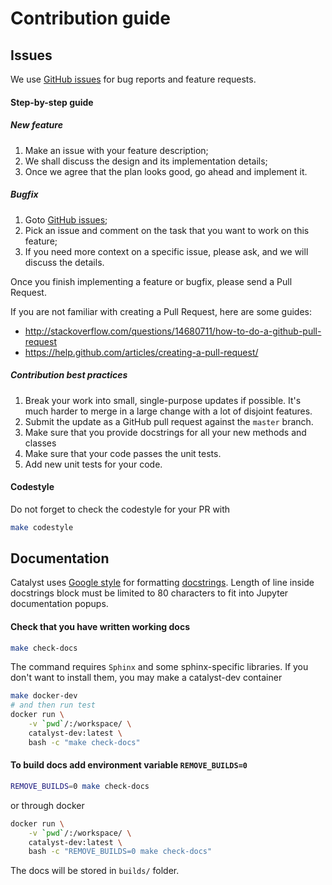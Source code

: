 # Contribution guide

## Issues

We use [GitHub issues](https://github.com/catalyst-team/catalyst/issues) for bug reports and feature requests.

#### Step-by-step guide

##### New feature

1. Make an issue with your feature description;
2. We shall discuss the design and its implementation details;
3. Once we agree that the plan looks good, go ahead and implement it.


##### Bugfix

1. Goto [GitHub issues](https://github.com/catalyst-team/catalyst/issues);
2. Pick an issue and comment on the task that you want to work on this feature;
3. If you need more context on a specific issue, please ask, and we will discuss the details.


Once you finish implementing a feature or bugfix, please send a Pull Request.

If you are not familiar with creating a Pull Request, here are some guides:
- http://stackoverflow.com/questions/14680711/how-to-do-a-github-pull-request
- https://help.github.com/articles/creating-a-pull-request/


##### Contribution best practices

1. Break your work into small, single-purpose updates if possible. 
It's much harder to merge in a large change with a lot of disjoint features.
2. Submit the update as a GitHub pull request against the `master` branch.
3. Make sure that you provide docstrings for all your new methods and classes
4. Make sure that your code passes the unit tests.
5. Add new unit tests for your code.

#### Codestyle

Do not forget to check the codestyle for your PR with

```bash
make codestyle
```

## Documentation

Catalyst uses [Google style](http://sphinxcontrib-napoleon.readthedocs.io/en/latest/example_google.html) for formatting [docstrings](https://github.com/google/styleguide/blob/gh-pages/pyguide.md#38-comments-and-docstrings). 
Length of line inside docstrings block must be limited to 80 characters to fit into Jupyter documentation popups.

#### Check that you have written working docs
```bash
make check-docs
```

The command requires `Sphinx` and some sphinx-specific libraries.
If you don't want to install them, you may make a catalyst-dev container
```bash
make docker-dev
# and then run test
docker run \
    -v `pwd`/:/workspace/ \
    catalyst-dev:latest \
    bash -c "make check-docs"
```

#### To build docs add environment variable `REMOVE_BUILDS=0`
```bash
REMOVE_BUILDS=0 make check-docs
```

or through docker
```bash
docker run \
    -v `pwd`/:/workspace/ \
    catalyst-dev:latest \
    bash -c "REMOVE_BUILDS=0 make check-docs"
```
The docs will be stored in `builds/` folder.
